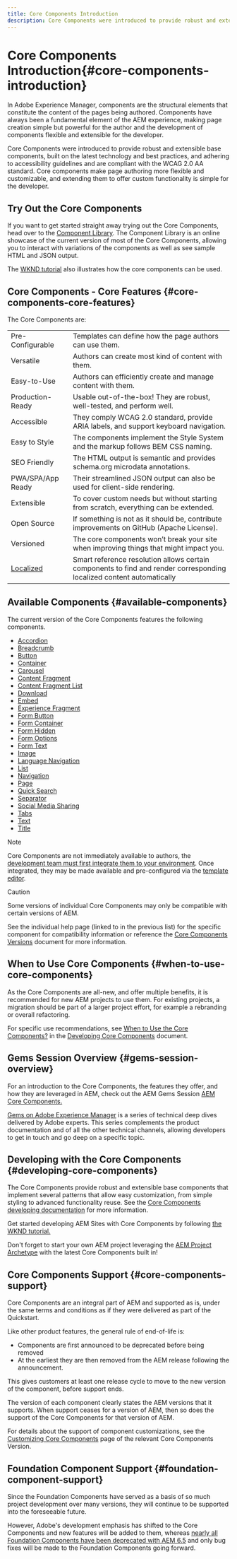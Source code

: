 ```yaml
---
title: Core Components Introduction
description: Core Components were introduced to provide robust and extensible base components, built on the latest technology and best practices. 
---
```


# Core Components Introduction{#core-components-introduction}

In Adobe Experience Manager, components are the structural elements that constitute the content of the pages being authored. Components have always been a fundamental element of the AEM experience, making page creation simple but powerful for the author and the development of components flexible and extensible for the developer.

Core Components were introduced to provide robust and extensible base components, built on the latest technology and best practices, and adhering to accessibility guidelines and are compliant with the WCAG 2.0 AA standard. Core components make page authoring more flexible and customizable, and extending them to offer custom functionality is simple for the developer.

## Try Out the Core Components

If you want to get started straight away trying out the Core Components, head over to the [Component Library](https://adobe.com/go/aem_cmp_library). The Component Library is an online showcase of the current version of most of the Core Components, allowing you to interact with variations of the components as well as see sample HTML and JSON output.

The [WKND tutorial](https://docs.adobe.com/content/help/en/experience-manager-learn/getting-started-wknd-tutorial-develop/overview.html) also illustrates how the core components can be used.

## Core Components - Core Features {#core-components-core-features}

The Core Components are:

|||
|--- |--- |
|Pre-Configurable|Templates can define how the page authors can use them.|
|Versatile|Authors can create most kind of content with them.|
|Easy-to-Use|Authors can efficiently create and manage content with them.|
|Production-Ready|Usable out-of-the-box! They are robust, well-tested, and perform well.|
|Accessible|They comply WCAG 2.0 standard, provide ARIA labels, and support keyboard navigation.|
|Easy to Style|The components implement the Style System and the markup follows BEM CSS naming.|
|SEO Friendly|The HTML output is semantic and provides schema.org microdata annotations.|
|PWA/SPA/App Ready|Their streamlined JSON output can also be used for client-side rendering.|
|Extensible|To cover custom needs but without starting from scratch, everything can be extended.|
|Open Source|If something is not as it should be, contribute improvements on GitHub (Apache License).|
|Versioned|The core components won’t break your site when improving things that might impact you.|
|[Localized](get-started/localization.md)|Smart reference resolution allows certain components to find and render corresponding localized content automatically|

## Available Components {#available-components}

The current version of the Core Components features the following components.

* [Accordion](components/accordion.md)
* [Breadcrumb](components/breadcrumb.md)
* [Button](components/button.md)
* [Container](components/container.md)
* [Carousel](components/carousel.md)
* [Content Fragment](components/content-fragment-component.md)
* [Content Fragment List](components/content-fragment-list.md)
* [Download](components/download.md)
* [Embed](components/embed.md)
* [Experience Fragment](components/experience-fragment.md)
* [Form Button](components/forms/form-button.md)
* [Form Container](components/forms/form-container.md)
* [Form Hidden](components/forms/form-hidden.md)
* [Form Options](components/forms/form-options.md)
* [Form Text](components/forms/form-text.md)
* [Image](components/image.md)
* [Language Navigation](components/language-navigation.md)
* [List](components/list.md)
* [Navigation](components/navigation.md)
* [Page](components/page.md)
* [Quick Search](components/quick-search.md)
* [Separator](components/separator.md)
* [Social Media Sharing](components/sharing.md)
* [Tabs](components/tabs.md)
* [Text](components/text.md)
* [Title](components/title.md)

>[!NOTE]
>
>Core Components are not immediately available to authors, the [development team must first integrate them to your environment](get-started/using.md). Once integrated, they may be made available and pre-configured via the [template editor](https://docs.adobe.com/content/help/en/experience-manager-cloud-service/sites/authoring/features/templates.html).

>[!CAUTION]
>
>Some versions of individual Core Components may only be compatible with certain versions of AEM.
>
>See the individual help page (linked to in the previous list) for the specific component for compatibility information or reference the [Core Components Versions](versions.md) document for more information.

## When to Use Core Components {#when-to-use-core-components}

As the Core Components are all-new, and offer multiple benefits, it is recommended for new AEM projects to use them. For existing projects, a migration should be part of a larger project effort, for example a rebranding or overall refactoring.

For specific use recommendations, see [When to Use the Core Components?](developing/overview.md#when-to-use-the-core-components) in the [Developing Core Components](developing/overview.md) document.

## Gems Session Overview {#gems-session-overview}

For an introduction to the Core Components, the features they offer, and how they are leveraged in AEM, check out the AEM Gems Session [AEM Core Components.](https://helpx.adobe.com/experience-manager/kt/eseminars/gems/AEM-Core-Components.html)

[Gems on Adobe Experience Manager](https://helpx.adobe.com/experience-manager/kt/eseminars/gems/aem-index.html) is a series of technical deep dives delivered by Adobe experts. This series complements the product documentation and of all the other technical channels, allowing developers to get in touch and go deep on a specific topic.

## Developing with the Core Components {#developing-core-components}

The Core Components provide robust and extensible base components that implement several patterns that allow easy customization, from simple styling to advanced functionality reuse. See the [Core Components developing documentation](developing/overview.md) for more information.

Get started developing AEM Sites with Core Components by following [the WKND tutorial.](https://docs.adobe.com/content/help/en/experience-manager-learn/getting-started-wknd-tutorial-develop/overview.html)

Don't forget to start your own AEM project leveraging the [AEM Project Archetype](developing/archetype/overview.md) with the latest Core Components built in!

## Core Components Support {#core-components-support}

Core Components are an integral part of AEM and supported as is, under the same terms and conditions as if they were delivered as part of the Quickstart.

Like other product features, the general rule of end-of-life is:

* Components are first announced to be deprecated before being removed
* At the earliest they are then removed from the AEM release following the announcement.

This gives customers at least one release cycle to move to the new version of the component, before support ends.

The version of each component clearly states the AEM versions that it supports. When support ceases for a version of AEM, then so does the support of the Core Components for that version of AEM.

For details about the support of component customizations, see the [Customizing Core Components](developing/customizing.md) page of the relevant Core Components Version.

## Foundation Component Support {#foundation-component-support}

Since the Foundation Components have served as a basis of so much project development over many versions, they will continue to be supported into the foreseeable future.

However, Adobe's development emphasis has shifted to the Core Components and new features will be added to them, whereas [nearly all Foundation Components have been deprecated with AEM 6.5](https://docs.adobe.com/content/help/en/experience-manager-65/authoring/siteandpage/default-components-foundation.html) and only bug fixes will be made to the Foundation Components going forward.
